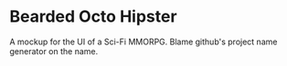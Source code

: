 # Bearded Octo Hipster

A mockup for the UI of a Sci-Fi MMORPG.
Blame github's project name generator on the name.